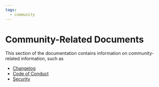 ```yaml
---
tags:
  - community
---
```


# Community-Related Documents

This section of the documentation contains information on community-related information, such as

- [Changelog](./changelog.md)
- [Code of Conduct](./code_of_conduct.md)
- [Security](./security.md)
